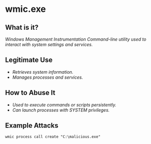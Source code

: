# wmic.exe
## What is it?
*Windows Management Instrumentation Command-line utility used to interact with system settings and services.*

## Legitimate Use
- *Retrieves system information.*
- *Manages processes and services.*

## How to Abuse It
- *Used to execute commands or scripts persistently.*
- *Can launch processes with SYSTEM privileges.*

## Example Attacks
```
wmic process call create "C:\malicious.exe"
```

